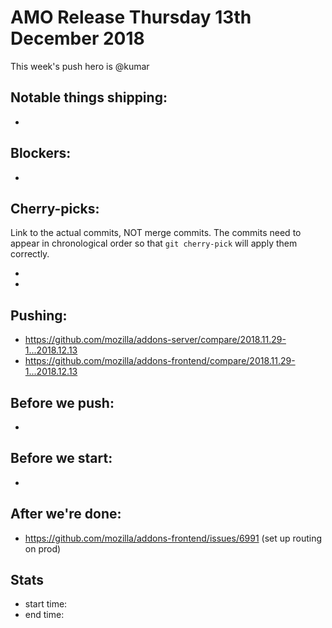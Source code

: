 # AMO Release Thursday 13th December 2018

This week's push hero is @kumar

## Notable things shipping:

*

## Blockers:

* 

## Cherry-picks:

Link to the actual commits, NOT merge commits. The commits need to appear
in chronological order so that `git cherry-pick` will apply them correctly.

* 
* 

## Pushing:


* https://github.com/mozilla/addons-server/compare/2018.11.29-1...2018.12.13
* https://github.com/mozilla/addons-frontend/compare/2018.11.29-1...2018.12.13



## Before we push:

*

## Before we start:

*

## After we're done:

* https://github.com/mozilla/addons-frontend/issues/6991 (set up routing on prod)

## Stats

* start time:
* end time:
